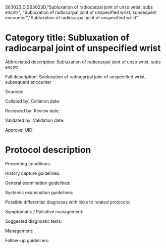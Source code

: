 S63023,D,S63023D,"Subluxation of radiocarpal joint of unsp wrist, subs encntr", "Subluxation of radiocarpal joint of unspecified wrist, subsequent encounter","Subluxation of radiocarpal joint of unspecified wrist"
# Category title: Subluxation of radiocarpal joint of unspecified wrist

Abbreviated description: Subluxation of radiocarpal joint of unsp wrist, subs encntr

Full description: Subluxation of radiocarpal joint of unspecified wrist, subsequent encounter

Sources:

Collated by:
Collation date:

Reviewed by:
Review date:

Validated by:
Validation date:

Approval UID:

# Protocol description

Presenting conditions:

History capture guidelines:

General examination guidelines:

Systemic examination guidelines:

Possible differential diagnoses with links to related protocols:

Symptomatic / Palliative management:

Suggested diagnostic tests:

Management:

Follow-up guidelines:
